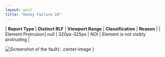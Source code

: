 ```yaml
---
layout: post
title: "Honey Failure 10"
---
```

| **Report Type** | **Distinct RLF** | **Viewport Range** | **Classification** | **Reason** |
| Element Protrusion| null | 320px-325px | NOI | Element is not visibly protruding | 

![Screenshot of the fault](../../../assets/images/Honey/fault10/overflow-Width322.png){: .center-image }